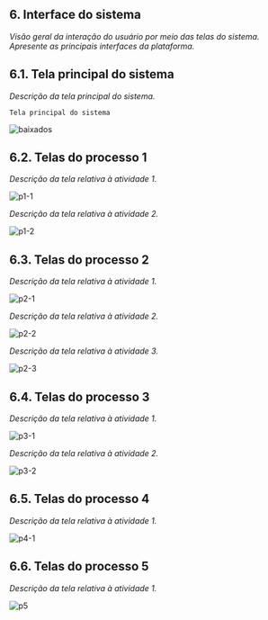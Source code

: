 
## 6. Interface do sistema

_Visão geral da interação do usuário por meio das telas do sistema. Apresente as principais interfaces da plataforma._

## 6.1. Tela principal do sistema

_Descrição da tela principal do sistema._

`Tela principal do sistema` 

![baixados](https://github.com/ICEI-PUC-Minas-PMGES-TI/pmg-es-2024-1-ti2-3740100-uihub/assets/6132658/67e72c9d-c57f-41ab-8bff-00bf7bb3a339)


## 6.2. Telas do processo 1

_Descrição da tela relativa à atividade 1._

![p1-1](https://github.com/ICEI-PUC-Minas-PMGES-TI/pmg-es-2024-1-ti2-3740100-uihub/assets/6132658/0031fe69-a6ed-492b-9868-dff39583f812)

_Descrição da tela relativa à atividade 2._

![p1-2](https://github.com/ICEI-PUC-Minas-PMGES-TI/pmg-es-2024-1-ti2-3740100-uihub/assets/6132658/00ac632a-5243-4baf-9f9f-bf3f4b2d1c54)

## 6.3. Telas do processo 2

_Descrição da tela relativa à atividade 1._

![p2-1](https://github.com/ICEI-PUC-Minas-PMGES-TI/pmg-es-2024-1-ti2-3740100-uihub/assets/6132658/078a8c27-cbee-4fa9-ba04-e27679cd0aea)

_Descrição da tela relativa à atividade 2._

![p2-2](https://github.com/ICEI-PUC-Minas-PMGES-TI/pmg-es-2024-1-ti2-3740100-uihub/assets/6132658/2192ee54-eafe-4855-89cf-44dd8606d4f2)

_Descrição da tela relativa à atividade 3._

![p2-3](https://github.com/ICEI-PUC-Minas-PMGES-TI/pmg-es-2024-1-ti2-3740100-uihub/assets/6132658/449dcb3c-91b4-4ed3-a949-305c8d5252fe)

## 6.4. Telas do processo 3

_Descrição da tela relativa à atividade 1._

![p3-1](https://github.com/ICEI-PUC-Minas-PMGES-TI/pmg-es-2024-1-ti2-3740100-uihub/assets/6132658/b87399d9-558a-41c1-a8a4-72e4e6e6087a)

_Descrição da tela relativa à atividade 2._

![p3-2](https://github.com/ICEI-PUC-Minas-PMGES-TI/pmg-es-2024-1-ti2-3740100-uihub/assets/6132658/96af69d8-fc36-467f-a60a-8030c894d21b)

## 6.5. Telas do processo 4

_Descrição da tela relativa à atividade 1._

![p4-1](https://github.com/ICEI-PUC-Minas-PMGES-TI/pmg-es-2024-1-ti2-3740100-uihub/assets/6132658/5cda3732-490d-46af-be53-cc4a81bd2881)

## 6.6. Telas do processo 5

_Descrição da tela relativa à atividade 1._

![p5](https://github.com/ICEI-PUC-Minas-PMGES-TI/pmg-es-2024-1-ti2-3740100-uihub/assets/6132658/d28fe0b6-8132-4f37-92ab-5d810f86788c)

